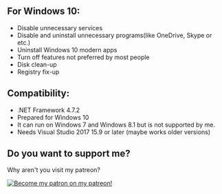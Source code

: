 ## For Windows 10: ##
* Disable unnecessary services
* Disable and uninstall unnecessary programs(like OneDrive, Skype or etc.)
* Uninstall Windows 10 modern apps
* Turn off features not preferred by most people
* Disk clean-up
* Registry fix-up 

## Compatibility: ##

* .NET Framework 4.7.2
* Prepared for Windows 10
* It can run on Windows 7 and Windows 8.1 but is not supported by me.
* Needs Visual Studio 2017 15.9 or later (maybe works older versions)


## Do you want to support me? ##
Why aren't you visit my patreon?

[![Become my patron on my patreon!](https://c5.patreon.com/external/logo/downloads_logomark_color_on_white@2x.png)](https://www.patreon.com/theelventalegames)
